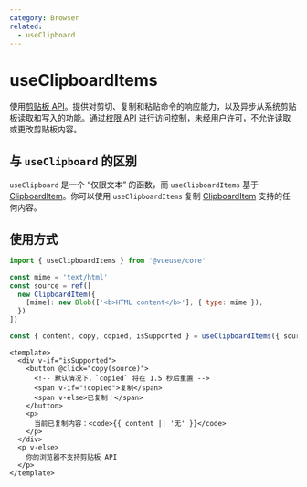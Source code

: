 ```yaml
---
category: Browser
related:
  - useClipboard
---
```


# useClipboardItems

使用[剪贴板 API](https://developer.mozilla.org/en-US/docs/Web/API/Clipboard_API)。提供对剪切、复制和粘贴命令的响应能力，以及异步从系统剪贴板读取和写入的功能。通过[权限 API](https://developer.mozilla.org/en-US/docs/Web/API/Permissions_API) 进行访问控制，未经用户许可，不允许读取或更改剪贴板内容。

## 与 `useClipboard` 的区别

`useClipboard` 是一个 “仅限文本” 的函数，而 `useClipboardItems` 基于 [ClipboardItem](https://developer.mozilla.org/en-US/docs/Web/API/ClipboardItem)。你可以使用 `useClipboardItems` 复制 [ClipboardItem](https://developer.mozilla.org/en-US/docs/Web/API/ClipboardItem) 支持的任何内容。

## 使用方式

```js
import { useClipboardItems } from '@vueuse/core'

const mime = 'text/html'
const source = ref([
  new ClipboardItem({
    [mime]: new Blob(['<b>HTML content</b>'], { type: mime }),
  })
])

const { content, copy, copied, isSupported } = useClipboardItems({ source })
```

```vue
<template>
  <div v-if="isSupported">
    <button @click="copy(source)">
      <!-- 默认情况下，`copied` 将在 1.5 秒后重置 -->
      <span v-if="!copied">复制</span>
      <span v-else>已复制！</span>
    </button>
    <p>
      当前已复制内容：<code>{{ content || '无' }}</code>
    </p>
  </div>
  <p v-else>
    你的浏览器不支持剪贴板 API
  </p>
</template>
```
